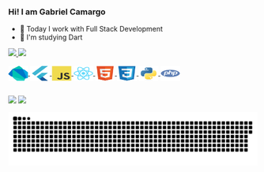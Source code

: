 ### Hi! I am Gabriel Camargo

- 🔭 Today I work with Full Stack Development
- 🌱 I'm studying Dart

 <div>
  <a href="https://github.com/GabrielHCamargo">
  <img height="180em" src="https://github-readme-stats.vercel.app/api?username=GabrielHCamargo&show_icons=true&theme=dark&include_all_commits=true&count_private=true"/>
  <img height="180em" src="https://github-readme-stats.vercel.app/api/top-langs/?username=GabrielHCamargo&layout=compact&langs_count=7&theme=dark"/>
</div>
  
<div style="display: inline_block"><br>
  <img align="center" alt="Gabriel-Dart" height="30" width="40" src=https://github.com/devicons/devicon/blob/master/icons/dart/dart-original.svg>
  <img align="center" alt="Gabriel-Flutter" height="30" width="40" src="https://github.com/devicons/devicon/blob/master/icons/flutter/flutter-original.svg">
  <img align="center" alt="Gabriel-Js" height="30" width="40" src="https://github.com/devicons/devicon/blob/master/icons/javascript/javascript-original.svg">
  <img align="center" alt="Gabriel-React" height="30" width="40" src="https://github.com/devicons/devicon/blob/master/icons/react/react-original.svg">
  <img align="center" alt="Gabriel-HTML" height="30" width="40" src="https://raw.githubusercontent.com/devicons/devicon/master/icons/html5/html5-original.svg">
  <img align="center" alt="Gabriel-CSS" height="30" width="40" src="https://raw.githubusercontent.com/devicons/devicon/master/icons/css3/css3-original.svg">
  <img align="center" alt="Gabriel-Python" height="30" width="40" src="https://raw.githubusercontent.com/devicons/devicon/master/icons/python/python-original.svg">
  <img align="center" alt="Gabriel-PHP" height="30" width="40" src="https://github.com/devicons/devicon/blob/master/icons/php/php-plain.svg">
</div>
  
  ##
  
<div>
  <a href = "mailto:contato@gabrielcamargo.tech"><img src="https://img.shields.io/badge/-Gmail-%23333?style=for-the-badge&logo=gmail&logoColor=white" target="_blank"></a>
  <a href="https://www.linkedin.com/in/gabriel-camargo-88778119b/" target="_blank"><img src="https://img.shields.io/badge/-LinkedIn-%230077B5?style=for-the-badge&logo=linkedin&logoColor=white" target="_blank"></a>    
</div>

![Snake animation](https://github.com/GabrielHCamargo/GabrielHCamargo/blob/output/github-contribution-grid-snake.svg)
